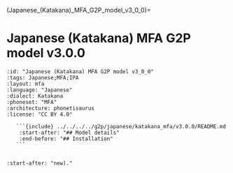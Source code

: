 (Japanese_(Katakana)_MFA_G2P_model_v3_0_0)=
# Japanese (Katakana) MFA G2P model v3.0.0

``````{g2p} Japanese (Katakana) MFA G2P model v3.0.0
:id: "Japanese (Katakana) MFA G2P model v3_0_0"
:tags: Japanese;MFA;IPA
:layout: mfa
:language: "Japanese"
:dialect: Katakana
:phoneset: "MFA"
:architecture: phonetisaurus
:license: "CC BY 4.0"

   ```{include} ../../../../g2p/japanese/katakana_mfa/v3.0.0/README.md
    :start-after: "## Model details"
    :end-before: "## Installation"
   ```


``````

```{include} ../../../../g2p/japanese/katakana_mfa/v3.0.0/README.md
:start-after: "new)."
```
